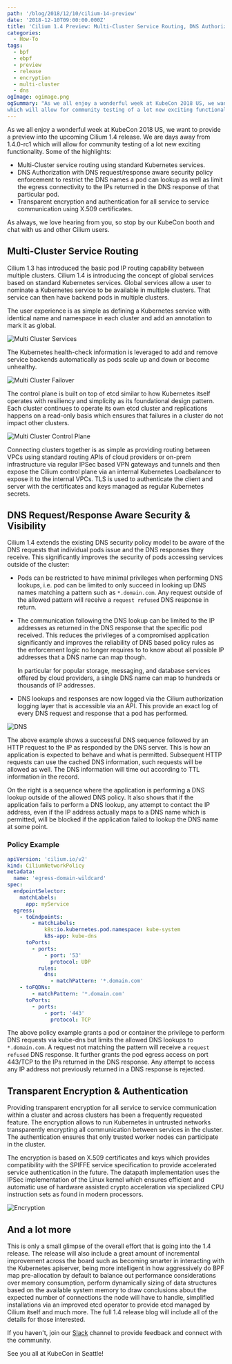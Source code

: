 ```yaml
---
path: '/blog/2018/12/10/cilium-14-preview'
date: '2018-12-10T09:00:00.000Z'
title: 'Cilium 1.4 Preview: Multi-Cluster Service Routing, DNS Authorization, and Transparent Encryption'
categories:
  - How-To
tags:
  - bpf
  - ebpf
  - preview
  - release
  - encryption
  - multi-cluster
  - dns
ogImage: ogimage.png
ogSummary: "As we all enjoy a wonderful week at KubeCon 2018 US, we want to provide a preview into the upcoming Cilium 1.4 release. We are days away from 1.4.0-rc1
which will allow for community testing of a lot new exciting functionality."
---
```


As we all enjoy a wonderful week at KubeCon 2018 US, we want to provide a
preview into the upcoming Cilium 1.4 release. We are days away from 1.4.0-rc1
which will allow for community testing of a lot new exciting functionality.
Some of the highlights:

- Multi-Cluster service routing using standard Kubernetes services.
- DNS Authorization with DNS request/response aware security policy enforcement
  to restrict the DNS names a pod can lookup as well as limit the egress
  connectivity to the IPs returned in the DNS response of that particular pod.
- Transparent encryption and authentication for all service to service
  communication using X.509 certificates.

As always, we love hearing from you, so stop by our KubeCon booth and chat with
us and other Cilium users.

## Multi-Cluster Service Routing

Cilium 1.3 has introduced the basic pod IP routing capability between multiple
clusters. Cilium 1.4 is introducing the concept of global services based on
standard Kubernetes services. Global services allow a user to nominate a
Kubernetes service to be available in multiple clusters. That service can then
have backend pods in multiple clusters.

The user experience is as simple as defining a Kubernetes service with
identical name and namespace in each cluster and add an annotation to mark it
as global.

![Multi Cluster Services](ogimage.png)

The Kubernetes health-check information is leveraged to add and remove service
backends automatically as pods scale up and down or become unhealthy.

![Multi Cluster Failover](multicluster_failover.png)

The control plane is built on top of etcd similar to how Kubernetes itself
operates with resiliency and simplicity as its foundational design pattern.
Each cluster continues to operate its own etcd cluster and replications happens
on a read-only basis which ensures that failures in a cluster do not impact
other clusters.

![Multi Cluster Control Plane](multicluster_control_plane.png)

Connecting clusters together is as simple as providing routing between VPCs
using standard routing APIs of cloud providers or on-prem infrastructure via
regular IPSec based VPN gateways and tunnels and then expose the Cilium control
plane via an internal Kubernetes Loadbalancer to expose it to the internal
VPCs. TLS is used to authenticate the client and server with the certificates
and keys managed as regular Kubernetes secrets.

## DNS Request/Response Aware Security & Visibility

Cilium 1.4 extends the existing DNS security policy model to be aware of the
DNS requests that individual pods issue and the DNS responses they receive.
This significantly improves the security of pods accessing services outside of
the cluster:

- Pods can be restricted to have minimal privileges when performing DNS
  lookups, i.e. pod can be limited to only succeed in looking up DNS names
  matching a pattern such as `*.domain.com`. Any request outside of the allowed
  pattern will receive a `request refused` DNS response in return.

- The communication following the DNS lookup can be limited to the IP addresses
  as returned in the DNS response that the specific pod received. This reduces
  the privileges of a compromised application significantly and improves the
  reliability of DNS based policy rules as the enforcement logic no longer
  requires to to know about all possible IP addresses that a DNS name can map
  though.

  In particular for popular storage, messaging, and database services offered
  by cloud providers, a single DNS name can map to hundreds or thousands of IP
  addresses.

- DNS lookups and responses are now logged via the Cilium authorization
  logging layer that is accessible via an API. This provide an exact log of
  every DNS request and response that a pod has performed.

![DNS](dns.png)

The above example shows a successful DNS sequence followed by an HTTP request
to the IP as responded by the DNS server. This is how an application is
expected to behave and what is permitted. Subsequent HTTP requests can use the
cached DNS information, such requests will be allowed as well. The DNS
information will time out according to TTL information in the record.

On the right is a sequence where the application is performing a DNS lookup
outside of the allowed DNS policy. It also shows that if the application fails
to perform a DNS lookup, any attempt to contact the IP address, even if the IP
address actually maps to a DNS name which is permitted, will be blocked if the
application failed to lookup the DNS name at some point.

### Policy Example

```yaml
apiVersion: 'cilium.io/v2'
kind: CiliumNetworkPolicy
metadata:
  name: 'egress-domain-wildcard'
spec:
  endpointSelector:
    matchLabels:
      app: myService
  egress:
    - toEndpoints:
        - matchLabels:
            k8s:io.kubernetes.pod.namespace: kube-system
            k8s-app: kube-dns
      toPorts:
        - ports:
            - port: '53'
              protocol: UDP
          rules:
            dns:
              - matchPattern: '*.domain.com'
    - toFQDNs:
        - matchPattern: '*.domain.com'
      toPorts:
        - ports:
            - port: '443'
              protocol: TCP
```

The above policy example grants a pod or container the privilege to perform DNS
requests via kube-dns but limits the allowed DNS lookups to `*.domain.com`. A
request not matching the pattern will receive a `request refused` DNS response.
It further grants the pod egress access on port 443/TCP to the IPs returned in
the DNS response. Any attempt to access any IP address not previously returned
in a DNS response is rejected.

## Transparent Encryption & Authentication

Providing transparent encryption for all service to service communication
within a cluster and across clusters has been a frequently requested feature.
The encryption allows to run Kubernetes in untrusted networks transparently
encrypting all communication between services in the cluster. The
authentication ensures that only trusted worker nodes can participate in the
cluster.

The encryption is based on X.509 certificates and keys which provides
compatibility with the SPIFFE service specification to provide accelerated
service authentication in the future. The datapath implementation uses the
IPSec implementation of the Linux kernel which ensures efficient and automatic
use of hardware assisted crypto acceleration via specialized CPU instruction
sets as found in modern processors.

![Encryption](encryption.png)

## And a lot more

This is only a small glimpse of the overall effort that is going into the 1.4
release. The release will also include a great amount of incremental
improvement across the board such as becoming smarter in interacting with the
Kubernetes apiserver, being more intelligent in how aggressively do BPF map
pre-allocation by default to balance out performance considerations over memory
consumption, perform dynamically sizing of data structures based on the
available system memory to draw conclusions about the expected number of
connections the node will have to handle, simplified installations via an
improved etcd operator to provide etcd managed by Cilium itself and much more.
The full 1.4 release blog will include all of the details for those interested.

If you haven't, join our [Slack] channel to provide feedback and connect with
the community.

See you all at KubeCon in Seattle!

[slack]: https://cilium.herokuapp.com/
